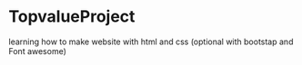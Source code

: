 # TopvalueProject
learning how to make website with html and css (optional with bootstap and Font awesome)
